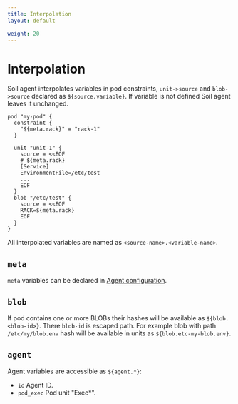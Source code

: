 ```yaml
---
title: Interpolation
layout: default

weight: 20
---
```


# Interpolation

Soil agent interpolates variables in pod constraints, `unit->source` and `blob->source` declared as `${source.variable}`. If variable is not defined Soil agent leaves it unchanged.  

```hcl
pod "my-pod" {
  constraint {
    "${meta.rack}" = "rack-1"
  }

  unit "unit-1" {
    source = <<EOF
    # ${meta.rack}
    [Service]
    EnvironmentFile=/etc/test
    ...
    EOF
  }
  blob "/etc/test" {
    source = <<EOF
    RACK=${meta.rack}
    EOF
  }
}
```

All interpolated variables are named as `<source-name>.<variable-name>`.

## `meta`

`meta` variables can be declared in [Agent configuration]({{site.baseurl}}/agent/configuration).

## `blob`

If pod contains one or more BLOBs their hashes will be available as `${blob.<blob-id>}`. There `blob-id` is escaped path. For example blob with path `/etc/my/blob.env` hash will be available in units as `${blob.etc-my-blob.env}`.

## `agent`

Agent variables are accessible as `${agent.*}`:

* `id` Agent ID.
* `pod_exec` Pod unit "Exec*".

